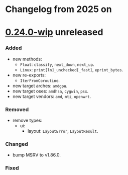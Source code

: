 # Changelog from 2025 on

[0.24.0-wip] unreleased
=======================

### Added
- new methods:
  - `Float`: `classify`, `next_down`, `next_up`.
  - `Linux`: `print[ln]_unchecked[_fast]`, `eprint_bytes`.
- new re-exports:
  - `IterFromCoroutine`.
- new target arches: `amdgpu`.
- new target oses: `amdhsa`, `cygwin`, `psx`.
- new target vendors: `amd`, `mti`, `openwrt`.

### Removed
- remove types:
  - ui:
    - layout: `LayoutError`, `LayoutResult`.

### Changed
- bump MSRV to v1.86.0.

### Fixed

[0.24.0-wip]: https://github.com/andamira/devela/releases/tag/v0.23.0...HEAD
